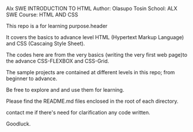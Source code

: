 Alx SWE
INTRODUCTION TO HTML
Author: Olasupo Tosin
School: ALX SWE
Course: HTML AND CSS

This repo is a for learning purpose.header

It covers the basics to advance level HTML (Hypertext Markup Language) and CSS (Cascaing Style Sheet).

The codes here are from the very basics (writing the very first web page)to the advance CSS-FLEXBOX and CSS-Grid.

The sample projects are contained at different levels in this repo; from beginner to advance.

Be free to explore and and use them for learning.

Please find the README.md files enclosed in the root of each directory.

contact me if there's need for clarification any code written.

Goodluck.
